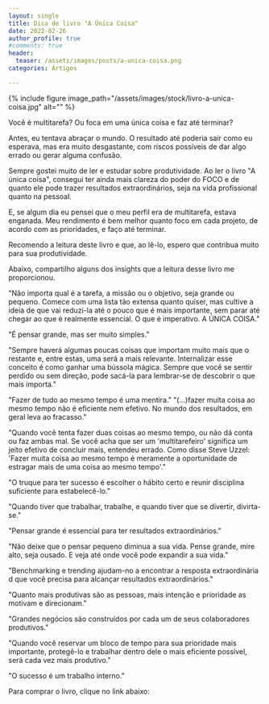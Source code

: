 ```yaml
---
layout: single
title: Dica de livro "A Única Coisa"
date: 2022-02-26 
author_profile: true
#comments: true
header:
  teaser: /assets/images/posts/a-unica-coisa.png
categories: Artigos

---
```


{% include figure image_path="/assets/images/stock/livro-a-unica-coisa.jpg" alt=""  %}

Você é multitarefa? Ou foca em uma única coisa e faz até terminar?

Antes, eu tentava abraçar o mundo. O resultado até poderia sair como eu esperava, mas era muito desgastante, com riscos possíveis de dar algo errado ou gerar alguma confusão.

Sempre gostei muito de ler e estudar sobre produtividade. Ao ler o livro "A única coisa", consegui ter ainda mais clareza do poder do FOCO e de quanto ele pode trazer resultados extraordinários, seja na vida profissional quanto na pessoal.

E, se algum dia eu pensei que o meu perfil era de multitarefa, estava enganada. Meu rendimento é bem melhor quanto foco em cada projeto, de acordo com as prioridades, e faço até terminar.

Recomendo a leitura deste livro e que, ao lê-lo, espero que contribua muito para sua produtividade.

Abaixo, compartilho alguns dos insights que a leitura desse livro me proporcionou.

"Não importa qual é a tarefa, a missão ou o objetivo, seja grande ou pequeno. Comece com uma lista tão extensa quanto quiser, mas cultive a ideia de que vai reduzi-la até o pouco que é mais importante, sem parar até chegar ao que é realmente essencial. O que é imperativo. A ÚNICA COISA."

"É pensar grande, mas ser muito simples."

"Sempre haverá algumas poucas coisas que importam muito mais que o restante e, entre estas, uma será a mais relevante. Internalizar esse conceito é como ganhar uma bússola mágica. Sempre que você se sentir perdido ou sem direção, pode sacá-la para lembrar-se de descobrir o que mais importa."

"Fazer de tudo ao mesmo tempo é uma mentira."
"(...)fazer muita coisa ao mesmo tempo não é eficiente nem efetivo. No mundo dos resultados, em geral leva ao fracasso."

"Quando você tenta fazer duas coisas ao mesmo tempo, ou não dá conta ou faz ambas mal. Se você acha que ser um 'multitarefeiro' significa um jeito efetivo de concluir mais, entendeu errado. Como disse Steve Uzzel: 'Fazer muita coisa ao mesmo tempo é meramente a oportunidade de estragar mais de uma coisa ao mesmo tempo'."

"O truque para ter sucesso é escolher o hábito certo e reunir disciplina suficiente para estabelecê-lo."

"Quando tiver que trabalhar, trabalhe, e quando tiver que se divertir, divirta-se."

"Pensar grande é essencial para ter resultados extraordinários."

"Não deixe que o pensar pequeno diminua a sua vida. Pense grande, mire alto, seja ousado. E veja até onde você pode expandir a sua vida."

"Benchmarking e trending ajudam-no a encontrar a resposta extraordinária d que você precisa para alcançar resultados extraordinários."

"Quanto mais produtivas são as pessoas, mais intenção e prioridade as motivam e direcionam."

"Grandes negócios são construídos por cada um de seus colaboradores produtivos."

"Quando você reservar um bloco de tempo para sua prioridade mais importante, protegê-lo e trabalhar dentro dele o mais eficiente possível, será cada vez mais produtivo."

"O sucesso é um trabalho interno."

Para comprar o livro, clique no link abaixo:





